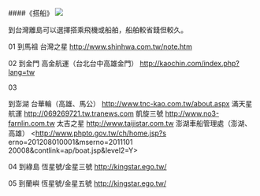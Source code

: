 <?php
$top = file_get_contents('basic.php');
echo $top;
?>

<div class="one item content" markdown="1">

####《搭船》
![](img/ch5/04/1.png)

到台灣離島可以選擇搭乘飛機或船舶，船舶較省錢但較久。 

01
到馬祖
台灣之星
<http://www.shinhwa.com.tw/note.htm>

02
到金門
高金航運（台北台中高雄金門） 
<http://kaochin.com/index.php?lang=tw>

03

到澎湖
台華輪（高雄、馬公） 
<http://www.tnc-kao.com.tw/about.aspx>
滿天星航運
<http://069269721.tw.tranews.com>
凱旋三號
<http://www.no3-farnlin.com.tw>
太吉之星
<http://www.taijistar.com.tw>
澎湖車船管理處（澎湖、高雄） 
<http://www.phpto.gov.tw/ch/home.jsp?s erno=201208010001&mserno=2011101 20008&contlink=ap/boat.jsp&level2=Y>

04
到綠島
恆星號/金星三號
<http://kingstar.ego.tw/>

05
到蘭嶼
恆星號/金星五號
<http://kingstar.ego.tw/>

</div>
<?php
$end = file_get_contents('end.php');
echo $end;
?>
